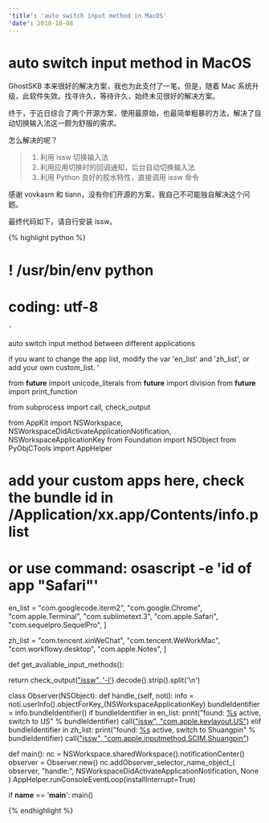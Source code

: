 ```yaml
---
'title': 'auto switch input method in MacOS'
'date': 2018-10-08
---
```

# auto switch input method in MacOS

GhostSKB 本来很好的解决方案，我也为此支付了一笔。但是，随着 Mac 系统升级，此软件失效。找寻许久，等待许久，始终未见很好的解决方案。

终于，于近日综合了两个开源方案，使用最原始，也最简单粗暴的方法，解决了自动切换输入法这一颇为舒服的需求。

怎么解决的呢？

> 1. 利用 issw 切换输入法
> 2. 利用应用切换时的回调通知，后台自动切换输入法
> 3. 利用 Python 良好的胶水特性，直接调用 issw 命令

感谢 vovkasm 和 tiann，没有你们开源的方案，我自己不可能独自解决这个问题。

最终代码如下，请自行安装 issw。

{% highlight python %}
# ! /usr/bin/env python
# coding: utf-8

	'
auto switch input method between different applications

if you want to change the app list, modify the var 'en_list' and 'zh_list',
or add your own custom_list.
	'

from __future__ import unicode_literals
from __future__ import division
from __future__ import print_function

from subprocess import call, check_output

from AppKit import NSWorkspace, NSWorkspaceDidActivateApplicationNotification, NSWorkspaceApplicationKey
from Foundation import NSObject
from PyObjCTools import AppHelper

# add your custom apps here, check the bundle id in /Application/xx.app/Contents/info.plist
# or use command: osascript -e 'id of app "Safari"'

en_list = [
]()"com.googlecode.iterm2",
"com.google.Chrome",
"com.apple.Terminal",
"com.sublimetext.3",
"com.apple.Safari",
"com.sequelpro.SequelPro",
]


zh_list = [
]()"com.tencent.xinWeChat",
"com.tencent.WeWorkMac",
"com.workflowy.desktop",
"com.apple.Notes",
]


def get_avaliable_input_methods():

return check_output(["issw", '-l']()).decode().strip().split('\n')


class Observer(NSObject):
def handle_(self, noti):
info = noti.userInfo().objectForKey_(NSWorkspaceApplicationKey)
bundleIdentifier = info.bundleIdentifier()
if bundleIdentifier in en_list:
print("found: [%s]() active, switch to US" % bundleIdentifier)
call(["issw", "com.apple.keylayout.US"]())
elif bundleIdentifier in zh_list:
print("found: [%s]() active, switch to Shuangpin" % bundleIdentifier)
call(["issw", "com.apple.inputmethod.SCIM.Shuangpin"]())


def main():
nc = NSWorkspace.sharedWorkspace().notificationCenter()
observer = Observer.new()
nc.addObserver_selector_name_object_(
observer,
"handle:",
NSWorkspaceDidActivateApplicationNotification,
None
)
AppHelper.runConsoleEventLoop(installInterrupt=True)


if __name__ == '__main__':
main()

{% endhighlight %}

